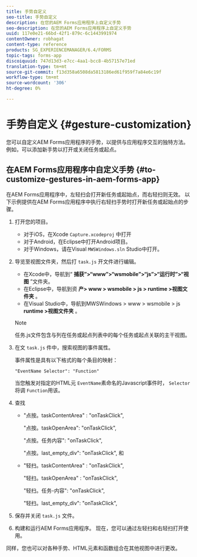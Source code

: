 ```yaml
---
title: 手势自定义
seo-title: 手势自定义
description: 在您的AEM Forms应用程序上自定义手势
seo-description: 在您的AEM Forms应用程序上自定义手势
uuid: 117e0e21-66bd-42f1-879c-6c1443991974
contentOwner: robhagat
content-type: reference
products: SG_EXPERIENCEMANAGER/6.4/FORMS
topic-tags: forms-app
discoiquuid: 747d13d3-e7cc-4aa1-bcc8-4b57157e71ed
translation-type: tm+mt
source-git-commit: f13d358a6508da5813186ed61f959f7a84e6c19f
workflow-type: tm+mt
source-wordcount: '306'
ht-degree: 0%

---
```



# 手势自定义 {#gesture-customization}

您可以自定义AEM Forms应用程序的手势，以提供与应用程序交互的独特方法。 例如，可以添加新手势以打开或关闭任务或起点。

## 在AEM Forms应用程序中自定义手势 {#to-customize-gestures-in-aem-forms-app}

在AEM Forms应用程序中，左轻扫会打开新任务或起始点，而右轻扫则无效。 以下示例提供在AEM Forms应用程序中执行右轻扫手势时打开新任务或起始点的步骤。

1. 打开您的项目。

   * 对于iOS，在Xcode `Capture.xcodeproj` 中打开
   * 对于Android，在Eclipse中打开Android项目。
   * 对于Windows，请在Visual `MWSWindows.sln` Studio中打开。

1. 导览至视图文件夹，然后打 `task.js` 开文件进行编辑。

   * 在Xcode中，导航到“ **捕获”>“www”>“wsmobile”>“js”>“运行时”>“视图** ”文件夹。
   * 在Eclipse中，导航到资 **产> www > wsmobile > js > runtime >视图文件夹** 。
   * 在Visual Studio中，导航到MWSWindows > www > wsmobile > js **runtime >视图文件夹** 。

   >[!NOTE]
   >
   >任务.js文件包含与列在任务或起点列表中的每个任务或起点关联的主干视图。

1. 在文 `task.js` 件中，搜索视图的事件属性。

   事件属性是具有以下格式的每个条目的映射：

   `"EventName Selector": "Function"`

   当您触发对指定的HTML元 `EventName`素命名的Javascript事件时， `Selector`将调 `Function`用该。

1. 查找

   * &quot;点按。taskContentArea&quot; : &quot;onTaskClick&quot;,

      &quot;点按。taskOpenArea&quot;: &quot;onTaskClick&quot;,

      &quot;点按。任务内容&quot;: &quot;onTaskClick&quot;,

      &quot;点按。last_empty_div&quot;: &quot;onTaskClick&quot;,
   和

   * &quot;轻扫。taskContentArea&quot; : &quot;onTaskClick&quot;,

      &quot;轻扫。taskOpenArea&quot; : &quot;onTaskClick&quot;,

      &quot;轻扫。任务-内容&quot;: &quot;onTaskClick&quot;,

      &quot;轻扫。last_empty_div&quot;: &quot;onTaskClick&quot;,


1. 保存并关闭 `task.js` 文件。
1. 构建和运行AEM Forms应用程序。 现在，您可以通过左轻扫和右轻扫打开使用。

同样，您也可以对各种手势、HTML元素和函数组合在其他视图中进行更改。

